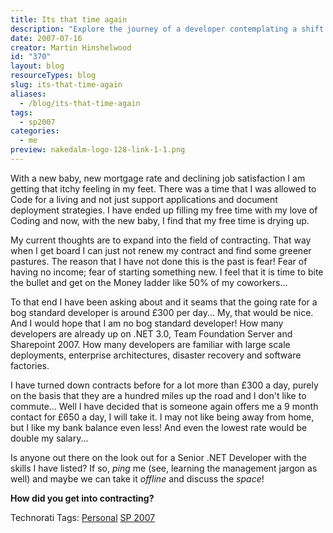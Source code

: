 ```yaml
---
title: Its that time again
description: "Explore the journey of a developer contemplating a shift to contracting amidst life changes. Discover insights on career growth and overcoming fears."
date: 2007-07-16
creator: Martin Hinshelwood
id: "370"
layout: blog
resourceTypes: blog
slug: its-that-time-again
aliases:
  - /blog/its-that-time-again
tags:
  - sp2007
categories:
  - me
preview: nakedalm-logo-128-link-1-1.png
---
```


With a new baby, new mortgage rate and declining job satisfaction I am getting that itchy feeling in my feet. There was a time that I was allowed to Code for a living and not just support applications and document deployment strategies. I have ended up filling my free time with my love of Coding and now, with the new baby, I find that my free time is drying up.

My current thoughts are to expand into the field of contracting. That way when I get board I can just not renew my contract and find some greener pastures. The reason that I have not done this is the past is fear! Fear of having no income; fear of starting something new. I feel that it is time to bite the bullet and get on the Money ladder like 50% of my coworkers...

To that end I have been asking about and it seams that the going rate for a bog standard developer is around £300 per day... My, that would be nice. And I would hope that I am no bog standard developer! How many developers are already up on .NET 3.0, Team Foundation Server and Sharepoint 2007. How many developers are familiar with large scale deployments, enterprise architectures, disaster recovery and software factories.

I have turned down contracts before for a lot more than £300 a day, purely on the basis that they are a hundred miles up the road and I don't like to commute... Well I have decided that is someone again offers me a 9 month contact for £650 a day, I will take it. I may not like being away from home, but I like my bank balance even less! And even the lowest rate would be double my salary...

Is anyone out there on the look out for a Senior .NET Developer with the skills I have listed? If so, _ping_ me (see, learning the management jargon as well) and maybe we can take it _offline_ and discuss the _space_!

**How did you get into contracting?**

Technorati Tags: [Personal](http://technorati.com/tags/Personal) [SP 2007](http://technorati.com/tags/SP+2007)
